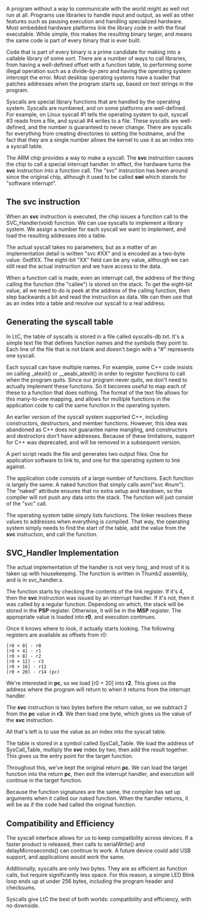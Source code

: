 A program without a way to communicate with the world might as well not run at all.  Programs use libraries to handle input and output, as well as other features such as pausing execution and handling specialized hardware.  Most embedded hardware platforms link the library code in with the final executable.  While simple, this makes the resulting binary larger, and means the same code is part of every binary that is ever built.

Code that is part of every binary is a prime candidate for making into a callable library of some sort.  There are a number of ways to call libraries, from having a well-defined offset with a function table, to performing some illegal operation such as a divide-by-zero and having the operating system intercept the error.  Most desktop operating systems have a loader that patches addresses when the program starts up, based on text strings in the program.

Syscalls are special library functions that are handled by the operating system.  Syscalls are numbered, and on some platforms are well-defined.  For example, on Linux syscall #1 tells the operating system to quit, syscall #3 reads from a file, and syscall #4 writes to a file.  These syscalls are well-defined, and the number is guaranteed to never change.  There are syscalls for everything from creating directories to setting the hostname, and the fact that they are a single number allows the kernel to use it as an index into a syscall table.

The ARM chip provides a way to make a syscall.  The **svc** instruction causes the chip to call a special interrupt handler.  In effect, the hardware turns the **svc** instruction into a function call. The "svc" instruction has been around since the original chip, although it used to be called **swi** which stands for "software interrupt".

## The **svc** instruction ##

When an **svc** instruction is executed, the chip issues a function call to the SVC_Handler(void) function.  We can use syscalls to implement a library system.  We assign a number for each syscall we want to implement, and load the resulting addresses into a table.

The actual syscall takes no parameters, but as a matter of an implementation detail is written "svc #XX" and is encoded as a two-byte value: 0xdfXX.  The eight-bit "XX" field can be any value, although we can still read the actual instruction and we have access to the data.

When a function call is made, even an interrupt call, the address of the thing calling the function (the "callee") is stored on the stack.  To get the eight-bit value, all we need to do is peek at the address of the calling function, then step backwards a bit and read the instruction as data.  We can then use that as an index into a table and resolve our syscall to a real address. 

## Generating the syscall table ##

In LtC, the table of syscalls is stored in a file called syscalls-db.txt.  It's a simple text file that defines function names and the symbols they point to.  Each line of the file that is not blank and doesn't begin with a "#" represents one syscall.

Each syscall can have multiple names.  For example, some C++ code insists on calling \_atexit() or \_\_aeabi\_atexit() in order to register functions to call when the program quits.  Since our program never quits, we don't need to actually implement these functions.  So it becomes useful to map each of these to a function that does nothing.  The format of the text file allows for this many-to-one mapping, and allows for multiple functions in the application code to call the same function in the operating system.

An earlier version of the syscall system supported C++, including constructors, destructors, and member functions.  However, this idea was abandoned as C++ does not guarantee name mangling, and constructors and destroctors don't have addresses.  Because of these limitations, support for C++ was deprecated, and will be removed in a subsequent version.

A perl script reads the file and generates two output files: One for application software to link to, and one for the operating system to link against.

The application code consists of a large number of functions.  Each function is largely the same: A naked function that simply calls asm("svc #num").  The "naked" attribute ensures that no extra setup and teardown, so the compiler will not push any data onto the stack.  The function will just consist of the "svc" call.

The operating system table simply lists functions.  The linker resolves these values to addresses when everything is compiled.  That way, the operating system simply needs to find the start of the table, add the value from the **svc** instruction, and call the function.

## SVC_Handler Implementation ##

The actual implementation of the handler is not very long, and most of it is taken up with housekeeping.  The function is written in Thumb2 assembly, and is in svc\_handler.s.

The function starts by checking the contents of the link register.  If it's 4, then the **svc** instruction was issued by an interrupt handler.  If it's not, then it was called by a regular function.  Dependong on which, the stack will be stored in the **PSP** register.  Otherwise, it will be in the **MSP** register.  The appropriate value is loaded into **r0**, and execution continues.

Once it knows where to look, it actually starts looking.  The following registers are available as offsets from r0:

    [r0 + 0] - r0
    [r0 + 4] - r1
    [r0 + 8] - r2
    [r0 + 12] - r3
    [r0 + 16] - r12
    [r0 + 20] - r14 (pc)

We're interested in **pc**, so we load [r0 + 20] into **r2**.  This gives us the address where the program will return to when it returns from the interrupt handler. 

The **svc** instruction is two bytes before the return value, so we subtract 2 from the **pc** value in **r3**.  We then load one byte, which gives us the value of the **svc** instruction.

All that's left is to use the value as an index into the syscall table.

The table is stored in a symbol called SysCall\_Table.  We load the address of SysCall\_Table, multiply the **svc** index by two, then add the result together.  This gives us the entry point for the target function.

Throughout this, we've kept the original return **pc**.  We can load the target function into the return **pc**, then exit the interrupt handler, and execution will continue in the target function.

Because the function signatures are the same, the compiler has set up arguments when it called our naked function.  When the handler returns, it will be as if the code had called the original function.


## Compatibility and Efficiency ##

The syscall interface allows for us to keep compatibility across devices.  If a faster product is released, then calls to serialWrite() and delayMicroseconds() can continue to work.  A future device could add USB support, and applications would work the same.

Additionally, syscalls are only two bytes.  They are as efficient as function calls, but require significantly less space.  For this reason, a simple LED Blink loop ends up at under 256 bytes, including the program header and checksums.

Syscalls give LtC the best of both worlds: compatibility and efficiency, with no downside.